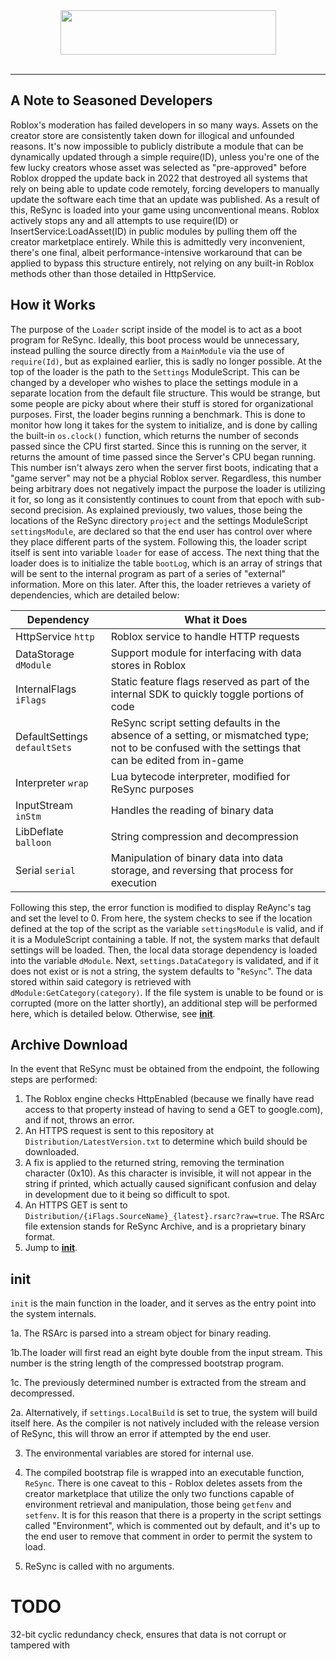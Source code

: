 <div align=center><img src="https://github.com/user-attachments/assets/50bb9d9d-7c02-49b0-acc3-a3cdbcb1d40e" height="71" width="345"></div><br>

<hr>

A Note to Seasoned Developers
-
Roblox's moderation has failed developers in so many ways. Assets on the creator store are consistently taken down for illogical and unfounded reasons. It's now impossible to publicly distribute a module that can be dynamically updated through a simple require(ID), unless you're one of the few lucky creators whose asset was selected as "pre-approved" before Roblox dropped the update back in 2022 that destroyed all systems that rely on being able to update code remotely, forcing developers to manually update the software each time that an update was published. As a result of this, ReSync is loaded into your game using unconventional means. Roblox actively stops any and all attempts to use require(ID) or InsertService:LoadAsset(ID) in public modules by pulling them off the creator marketplace entirely. While this is admittedly very inconvenient, there's one final, albeit performance-intensive workaround that can be applied to bypass this structure entirely, not relying on any built-in Roblox methods other than those detailed in HttpService.

How it Works
-
The purpose of the ``Loader`` script inside of the model is to act as a boot program for ReSync. Ideally, this boot process would be unnecessary, instead pulling the source directly from a ``MainModule`` via the use of ``require(Id)``, but as explained earlier, this is sadly no longer possible. At the top of the loader is the path to the ``Settings`` ModuleScript. This can be changed by a developer who wishes to place the settings module in a separate location from the default file structure. This would be strange, but some people are picky about where their stuff is stored for organizational purposes. First, the loader begins running a benchmark. This is done to monitor how long it takes for the system to initialize, and is done by calling the built-in ``os.clock()`` function, which returns the number of seconds passed since the CPU first started. Since this is running on the server, it returns the amount of time passed since the Server's CPU began running. This number isn't always zero when the server first boots, indicating that a "game server" may not be a phycial Roblox server. Regardless, this number being arbitrary does not negatively impact the purpose the loader is utilizing it for, so long as it consistently continues to count from that epoch with sub-second precision. As explained previously, two values, those being the locations of the ReSync directory ``project`` and the settings ModuleScript ``settingsModule``, are declared so that the end user has control over where they place different parts of the system. Following this, the loader script itself is sent into variable ``loader`` for ease of access. The next thing that the loader does is to initialize the table ``bootLog``, which is an array of strings that will be sent to the internal program as part of a series of "external" information. More on this later. After this, the loader retrieves a variety of dependencies, which are detailed below:

| Dependency                      | What it Does |
| ------------------------------- | ------------ |
| HttpService ``http``            | Roblox service to handle HTTP requests
| DataStorage ``dModule``         | Support module for interfacing with data stores in Roblox
| InternalFlags ``iFlags``        | Static feature flags reserved as part of the internal SDK to quickly toggle portions of code
| DefaultSettings ``defaultSets`` | ReSync script setting defaults in the absence of a setting, or mismatched type; not to be confused with the settings that can be edited from in-game
| Interpreter ``wrap``            | Lua bytecode interpreter, modified for ReSync purposes
| InputStream ``inStm``           | Handles the reading of binary data
| LibDeflate ``balloon``          | String compression and decompression
| Serial ``serial``               | Manipulation of binary data into data storage, and reversing that process for execution

Following this step, the error function is modified to display ReAync's tag and set the level to 0. From here, the system checks to see if the location defined at the top of the script as the variable ``settingsModule`` is valid, and if it is a ModuleScript containing a table. If not, the system marks that default settings will be loaded. Then, the local data storage dependency is loaded into the variable ``dModule``. Next, ``settings.DataCategory`` is validated, and if it does not exist or is not a string, the system defaults to "``ReSync``". The data stored within said category is retrieved with ``dModule:GetCategory(category)``. If the file system is unable to be found or is corrupted (more on the latter shortly), an additional step will be performed here, which is detailed below. Otherwise, see **<a href="./Loader.md#init">init</a>**.

## Archive Download
In the event that ReSync must be obtained from the endpoint, the following steps are performed:
1. The Roblox engine checks HttpEnabled (because we finally have read access to that property instead of having to send a GET to google.com), and if not, throws an error.
2. An HTTPS request is sent to this repository at ``Distribution/LatestVersion.txt`` to determine which build should be downloaded.
3. A fix is applied to the returned string, removing the termination character (0x10). As this character is invisible, it will not appear in the string if printed, which actually caused significant confusion and delay in development due to it being so difficult to spot.
4. An HTTPS GET is sent to ``Distribution/{iFlags.SourceName}_{latest}.rsarc?raw=true``. The RSArc file extension stands for ReSync Archive, and is a proprietary binary format.
5. Jump to **<a href="./Loader.md#init">init</a>**.

## init
``init`` is the main function in the loader, and it serves as the entry point into the system internals.

1a. The RSArc is parsed into a stream object for binary reading.

1b.The loader will first read an eight byte double from the input stream. This number is the string length of the compressed bootstrap program.

1c. The previously determined number is extracted from the stream and decompressed.

2a. Alternatively, if ``settings.LocalBuild`` is set to true, the system will build itself here. As the compiler is not natively included with the release version of ReSync, this will throw an error if attempted by the end user.

3. The environmental variables are stored for internal use.

4. The compiled bootstrap file is wrapped into an executable function, ``ReSync``. There is one caveat to this - Roblox deletes assets from the creator marketplace that utilize the only two functions capable of environment retrieval and manipulation, those being ``getfenv`` and ``setfenv``. It is for this reason that there is a property in the script settings called "Environment", which is commented out by default, and it's up to the end user to remove that comment in order to permit the system to load.

5. ReSync is called with no arguments.

# TODO
32-bit cyclic redundancy check, ensures that data is not corrupt or tampered with
